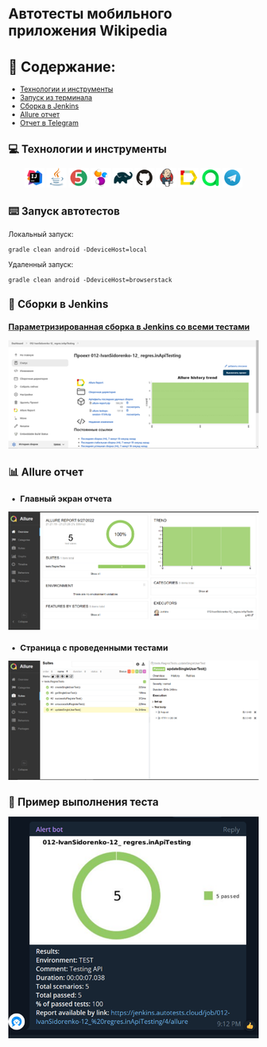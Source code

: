 # Автотесты мобильного приложения Wikipedia
# :page_with_curl: Содержание:

- [Технологии и инструменты](#techno-технологии-и-инструменты)
- [Запуск из терминала](#arrow_forward-запуск-из-терминала)
- [Сборка в Jenkins](#jenkins-Jenkins-job)
- [Allure отчет](#report-Allure-отчет)
- [Отчет в Telegram](#telegram-Уведомление-в-Telegram-при-помощи-бота)

<a name="techno-технологии-и-инструменты"></a>
## :computer: Технологии и инструменты

<p align="center">
<img width="8%" title="IntelliJ IDEA" src="images/logo/Intelij_IDEA.svg">
<img width="8%" title="Java" src="images/logo/Java.svg">
<img width="8%" title="JUnit5" src="images/logo/JUnit5.svg">
<img width="8%" title="Selenide" src="images/logo/Selenide.svg">
<img width="8%" title="Gradle" src="images/logo/Gradle.svg">
<img width="8%" title="GitHub" src="images/logo/GitHub.svg">
<img width="8%" title="Jenkins" src="images/logo/Jenkins.svg">
<img width="8%" title="Allure Report" src="images/logo/Allure_Report.svg">
<img width="8%" title="Allure TestOps" src="images/logo/AllureTestOps.svg">
<img width="8%" title="Telegram" src="images/logo/Telegram.svg">
</p>

<a name="arrow_forward-запуск-из-терминала"></a>
## :keyboard: Запуск автотестов

Локальный запуск:
```
gradle clean android -DdeviceHost=local 
```

Удаленный запуск:
```
gradle clean android -DdeviceHost=browserstack
```

<a name="jenkins-Jenkins-job"></a>
## :robot: Сборки в Jenkins
### <a target="_blank" href="https://jenkins.autotests.cloud/job/012-IvanSidorenko-12_%20regres.inApiTesting/">Параметризированная сборка в Jenkins со всеми тестами</a>
<p align="center">
<img title="Jenkins Job Run with parameters" src="images/screenshots/Screenshot_401.png">
</p>

<a name="report-Allure-отчет"></a>
## :bar_chart: Allure отчет
- ### Главный экран отчета
<p align="center">
<img title="Allure Overview Dashboard" src="images/screenshots/Screenshot_402.png">
</p>

- ### Страница с проведенными тестами
<p align="center">
<img title="Allure Test Page" src="images/screenshots/Screenshot_403.png">
</p>

## :robot: Пример выполнения теста

<p align="center">
  <img src="images/screenshots/Screenshot_399.png" alt="job">
</p>

